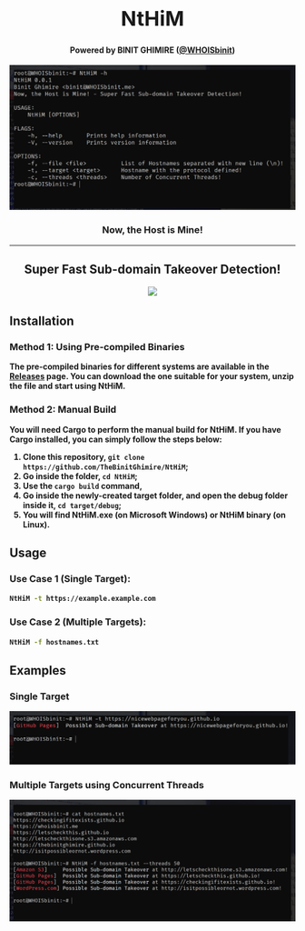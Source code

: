 <h1 align="center" style="font-size:36px;font-weight:bold;">
        NtHiM
</h1>
<h4 align="center">
    <strong>Powered by BINIT GHIMIRE (<a href='https://twitter.com/WHOISbinit' target="_blank">@WHOISbinit</a>)</strong>
</h4>
<p align="center">
    <img src="src/screenshot.png">
</p>
<h3 align="center"><strong>N<strong>ow, <strong>t</strong>he <strong>H</strong>ost <strong>i</strong>s <strong>M</strong>ine!</h3><hr/>
<h2 align="center">Super Fast Sub-domain Takeover Detection!</h2>
<p align="center">
    <a href="https://www.rust-lang.org/" target="_blank"><img src="https://ForTheBadge.com/images/badges/made-with-rust.svg"></a>
</p>

## Installation
### Method 1: Using Pre-compiled Binaries
The pre-compiled binaries for different systems are available in the [**Releases**](https://github.com/TheBinitGhimire/NtHiM/releases) page. You can download the one suitable for your system, unzip the file and start using NtHiM.

### Method 2: Manual Build
You will need Cargo to perform the manual build for NtHiM.
If you have Cargo installed, you can simply follow the steps below:
1. Clone this repository, `git clone https://github.com/TheBinitGhimire/NtHiM`;
2. Go inside the folder, `cd NtHiM`;
3. Use the `cargo build` command,
4. Go inside the newly-created **target** folder, and open the **debug** folder inside it, `cd target/debug`;
5. You will find **NtHiM.exe** (on Microsoft Windows) or **NtHiM** binary (on Linux).

## Usage
### Use Case 1 (Single Target):

```bash
NtHiM -t https://example.example.com
```

### Use Case 2 (Multiple Targets):

```bash
NtHiM -f hostnames.txt
```

## Examples
### Single Target
![Single Target](src/example1.png)

### Multiple Targets using Concurrent Threads
![Multiple Targets using Concurrent Threads](src/example2.png)
